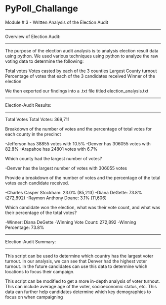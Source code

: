 # PyPoll_Challange

Module # 3 - Written Analysis of the Election Audit
___________________________________________________________________________________________________________

Overview of Election Audit:
___________________________

The purpose of the election audit analysis is to analysis election result data using python. We used various techniques using python to analyze the raw voting data to determine the following:

Total votes
Votes casted by each of the 3 counties
Largest County turnout 
Percentage of votes that each of the 3 candidates received 
Winner of the election 

We then exported our findings into a .txt file titled election_analysis.txt
___________________________________________________________________________________________________________

Election-Audit Results:
___________________________

Total Votes
Total Votes: 369,711

Breakdown of the number of votes and the percentage of total votes for each county in the precinct

-Jefferson has 38855 votes with 10.5% 
-Denver has 306055 votes with 82.8% 
-Arapahoe has 24801 votes with 6.7%

Which county had the largest number of votes?

-Denver has the largest number of votes with 306055 votes

Provide a breakdown of the number of votes and the percentage of the total votes each candidate received.

-Charles Casper Stockham: 23.0% (85,213)
-Diana DeGette: 73.8% (272,892)
-Raymon Anthony Doane: 3.1% (11,606)

Which candidate won the election, what was their vote count, and what was their percentage of the total votes?

-Winner: Diana DeGette
-Winning Vote Count: 272,892
-Winning Percentage: 73.8%
___________________________________________________________________________________________________________

Election-Audit Summary:
___________________________

This script can be used to determine which country has the largest voter turnout. In our analysis, we can see that Denver had the highest voter turnout. In the future candidates can use this data to determine which locations to focus their campaign. 

This script can be modified to get a more in-depth analysis of voter turnout. This can include average age of the voter, socioeconomic status, etc. This data can further help candidates determine which key demographics to focus on when campaigning
